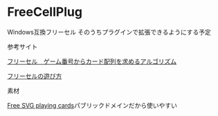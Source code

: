 # FreeCellPlug
Windows互換フリーセル そのうちプラグインで拡張できるようにする予定

参考サイト

[フリーセル　ゲーム番号からカード配列を求めるアルゴリズム](https://www.officedaytime.com/tips/freecell.html)

[フリーセルの遊び方](http://freecell.webcrow.jp/Freecell/How-To-FC.html)

素材

[Free SVG playing cards](https://www.me.uk/cards/)パブリックドメインだから使いやすい

